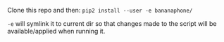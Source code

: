 Clone this repo and then: `pip2 install --user -e bananaphone/`

`-e` will symlink it to current dir so that changes made to the script
will be available/applied when running it.
